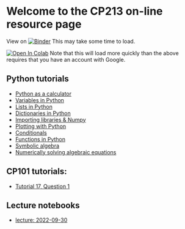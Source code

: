 # Welcome to the CP213 on-line resource page


View on [![Binder](https://mybinder.org/badge.svg)](https://mybinder.org/v2/gh/mjksill/CP213-online.git/master?filepath=index.ipynb)  This may take some time to load.

[![Open In Colab](https://colab.research.google.com/assets/colab-badge.svg)](https://colab.research.google.com/github/mjksill/CP213-online/blob/master/index.ipynb) Note that this will load more quickly than the above requires that you have an account with Google.



## Python tutorials

- [Python as a calculator](https://colab.research.google.com/github/mjksill/CP213-online/blob/master/notebooks/python_calculator.ipynb)
- [Variables in Python](https://colab.research.google.com/github/mjksill/CP213-online/blob/master/notebooks/python_variables.ipynb)
- [Lists in Python](https://colab.research.google.com/github/mjksill/CP213-online/blob/master/notebooks/python_lists.ipynb)
- [Dictionaries in Python](https://colab.research.google.com/github/mjksill/CP213-online/blob/master/notebooks/python_dictionaries.ipynb)
- [Importing libraries & Numpy](https://colab.research.google.com/github/mjksill/CP213-online/blob/master/notebooks/python_imports.ipynb)
- [Plotting with Python](https://colab.research.google.com/github/mjksill/CP213-online/blob/master/notebooks/python_plotting.ipynb)
- [Conditionals](https://colab.research.google.com/github/mjksill/CP213-online/blob/master/notebooks/python_conditionals.ipynb)
- [Functions in Python](https://colab.research.google.com/github/mjksill/CP213-online/blob/master/notebooks/python_functions.ipynb)
- [Symbolic algebra](https://colab.research.google.com/github/mjksill/CP213-online/blob/master/notebooks/python_sympy.ipynb)
- [Numerically solving algebraic equations](https://colab.research.google.com/github/mjksill/CP213-online/blob/master/notebooks/python_solver.ipynb)


## CP101 tutorials:

- [Tutorial 17, Question 1](https://colab.research.google.com/github/mjksill/CP213-online/blob/master/notebooks/CP101T17Q1.ipynb)

## Lecture notebooks

- [lecture: 2022-09-30](https://colab.research.google.com/github/mjksill/CP213-online/blob/master/notebooks/2022-09-30.ipynb)



